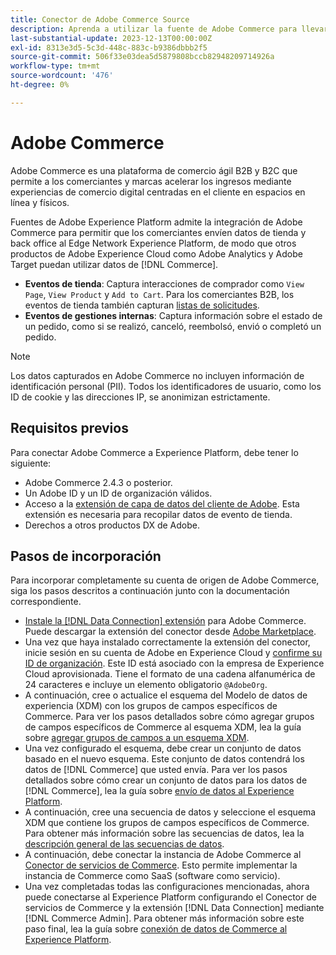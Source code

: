```yaml
---
title: Conector de Adobe Commerce Source
description: Aprenda a utilizar la fuente de Adobe Commerce para llevar los datos de comercio a Experience Platform.
last-substantial-update: 2023-12-13T00:00:00Z
exl-id: 8313e3d5-5c3d-448c-883c-b9386dbbb2f5
source-git-commit: 506f33e03dea5d5879808bccb82948209714926a
workflow-type: tm+mt
source-wordcount: '476'
ht-degree: 0%

---
```


# Adobe Commerce

Adobe Commerce es una plataforma de comercio ágil B2B y B2C que permite a los comerciantes y marcas acelerar los ingresos mediante experiencias de comercio digital centradas en el cliente en espacios en línea y físicos.

Fuentes de Adobe Experience Platform admite la integración de Adobe Commerce para permitir que los comerciantes envíen datos de tienda y back office al Edge Network Experience Platform, de modo que otros productos de Adobe Experience Cloud como Adobe Analytics y Adobe Target puedan utilizar datos de [!DNL Commerce].

* **Eventos de tienda**: Captura interacciones de comprador como `View Page`, `View Product` y `Add to Cart`. Para los comerciantes B2B, los eventos de tienda también capturan [listas de solicitudes](<https://experienceleague.adobe.com/docs/commerce-admin/b2b/requisition-lists/requisition-lists.html?lang=es>).
* **Eventos de gestiones internas**: Captura información sobre el estado de un pedido, como si se realizó, canceló, reembolsó, envió o completó un pedido.

>[!NOTE]
>
>Los datos capturados en Adobe Commerce no incluyen información de identificación personal (PII). Todos los identificadores de usuario, como los ID de cookie y las direcciones IP, se anonimizan estrictamente.

## Requisitos previos

Para conectar Adobe Commerce a Experience Platform, debe tener lo siguiente:

* Adobe Commerce 2.4.3 o posterior.
* Un Adobe ID y un ID de organización válidos.
* Acceso a la [extensión de capa de datos del cliente de Adobe](../../../tags/extensions/client/client-data-layer/overview.md). Esta extensión es necesaria para recopilar datos de evento de tienda.
* Derechos a otros productos DX de Adobe.

## Pasos de incorporación

Para incorporar completamente su cuenta de origen de Adobe Commerce, siga los pasos descritos a continuación junto con la documentación correspondiente.

* [Instale la [!DNL Data Connection] extensión](https://experienceleague.adobe.com/docs/commerce-merchant-services/data-connection/fundamentals/install.html?lang=es) para Adobe Commerce. Puede descargar la extensión del conector desde [Adobe Marketplace](https://commercemarketplace.adobe.com/magento-experience-platform-connector.html).
* Una vez que haya instalado correctamente la extensión del conector, inicie sesión en su cuenta de Adobe en Experience Cloud y [confirme su ID de organización](https://experienceleague.adobe.com/docs/core-services/interface/administration/organizations.html?lang=es#concept_EA8AEE5B02CF46ACBDAD6A8508646255). Este ID está asociado con la empresa de Experience Cloud aprovisionada. Tiene el formato de una cadena alfanumérica de 24 caracteres e incluye un elemento obligatorio `@AdobeOrg`.
* A continuación, cree o actualice el esquema del Modelo de datos de experiencia (XDM) con los grupos de campos específicos de Commerce. Para ver los pasos detallados sobre cómo agregar grupos de campos específicos de Commerce al esquema XDM, lea la guía sobre [agregar grupos de campos a un esquema XDM](https://experienceleague.adobe.com/docs/commerce-merchant-services/data-connection/fundamentals/update-xdm.html?lang=es).
* Una vez configurado el esquema, debe crear un conjunto de datos basado en el nuevo esquema. Este conjunto de datos contendrá los datos de [!DNL Commerce] que usted envía. Para ver los pasos detallados sobre cómo crear un conjunto de datos para los datos de [!DNL Commerce], lea la guía sobre [envío de datos al Experience Platform](https://experienceleague.adobe.com/docs/platform-learn/implement-mobile-sdk/experience-cloud/platform.html?lang=es#create-a-dataset).
* A continuación, cree una secuencia de datos y seleccione el esquema XDM que contiene los grupos de campos específicos de Commerce. Para obtener más información sobre las secuencias de datos, lea la [descripción general de las secuencias de datos](https://experienceleague.adobe.com/docs/experience-platform/datastreams/overview.html?lang=es).
* A continuación, debe conectar la instancia de Adobe Commerce al [Conector de servicios de Commerce](https://experienceleague.adobe.com/docs/commerce-merchant-services/user-guides/integration-services/saas.html?lang=es). Esto permite implementar la instancia de Commerce como SaaS (software como servicio).
* Una vez completadas todas las configuraciones mencionadas, ahora puede conectarse al Experience Platform configurando el Conector de servicios de Commerce y la extensión [!DNL Data Connection] mediante [!DNL Commerce Admin]. Para obtener más información sobre este paso final, lea la guía sobre [conexión de datos de Commerce al Experience Platform](https://experienceleague.adobe.com/docs/commerce-merchant-services/data-connection/fundamentals/connect-data.html?lang=es).
